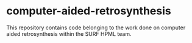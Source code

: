 # computer-aided-retrosynthesis
This repository contains code belonging to the work done on computer aided retrosynthesis within the SURF HPML team. 
